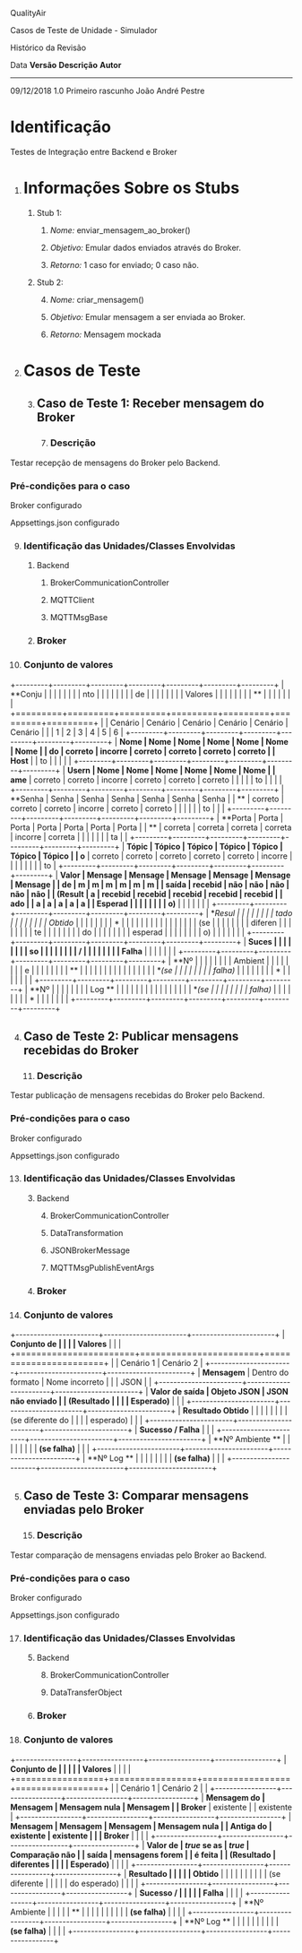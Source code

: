 QualityAir

Casos de Teste de Unidade - Simulador

Histórico da Revisão

  Data         **Versão**   **Descrição**       **Autor**
  ------------ ------------ ------------------- -------------------
  09/12/2018   1.0          Primeiro rascunho   João André Pestre
                                                
                                                
                                                
                                                
                                                
                                                
                                                

 Identificação
=============

Testes de Integração entre Backend e Broker

1.  Informações Sobre os Stubs 
    ===========================

    1.  Stub 1:

        1.  *Nome:* enviar\_mensagem\_ao\_broker()

        2.  *Objetivo:* Emular dados enviados através do Broker.

        3.  *Retorno:* 1 caso for enviado; 0 caso não.

    2.  Stub 2:

        4.  *Nome:* criar\_mensagem()

        5.  *Objetivo:* Emular mensagem a ser enviada ao Broker.

        6.  *Retorno:* Mensagem mockada

2.  Casos de Teste
    ==============

    3.  Caso de Teste 1: Receber mensagem do Broker
        -------------------------------------------

        7.  ### Descrição

Testar recepção de mensagens do Broker pelo Backend.

### Pré-condições para o caso

Broker configurado

Appsettings.json configurado

9.  ### Identificação das Unidades/Classes Envolvidas

    1.  Backend

        1.  BrokerCommunicationController

        2.  MQTTClient

        3.  MQTTMsgBase

    2.  ### Broker

10. ### Conjunto de valores

+---------+---------+---------+---------+---------+---------+---------+
| **Conju |         |         |         |         |         |         |
| nto     |         |         |         |         |         |         |
| de      |         |         |         |         |         |         |
| Valores |         |         |         |         |         |         |
| **      |         |         |         |         |         |         |
+=========+=========+=========+=========+=========+=========+=========+
|         | Cenário | Cenário | Cenário | Cenário | Cenário | Cenário |
|         | 1       | 2       | 3       | 4       | 5       | 6       |
+---------+---------+---------+---------+---------+---------+---------+
| **Nome  | Nome    | Nome    | Nome    | Nome    | Nome    | Nome    |
| do      | correto | incorre | correto | correto | correto | correto |
| Host**  |         | to      |         |         |         |         |
+---------+---------+---------+---------+---------+---------+---------+
| **Usern | Nome    | Nome    | Nome    | Nome    | Nome    | Nome    |
| ame**   | correto | correto | incorre | correto | correto | correto |
|         |         |         | to      |         |         |         |
+---------+---------+---------+---------+---------+---------+---------+
| **Senha | Senha   | Senha   | Senha   | Senha   | Senha   | Senha   |
| **      | correto | correto | correto | incorre | correto | correto |
|         |         |         |         | to      |         |         |
+---------+---------+---------+---------+---------+---------+---------+
| **Porta | Porta   | Porta   | Porta   | Porta   | Porta   | Porta   |
| **      | correta | correta | correta | correta | incorre | correta |
|         |         |         |         |         | ta      |         |
+---------+---------+---------+---------+---------+---------+---------+
| **Tópic | Tópico  | Tópico  | Tópico  | Tópico  | Tópico  | Tópico  |
| o**     | correto | correto | correto | correto | correto | incorre |
|         |         |         |         |         |         | to      |
+---------+---------+---------+---------+---------+---------+---------+
| **Valor | Mensage | Mensage | Mensage | Mensage | Mensage | Mensage |
| de      | m       | m       | m       | m       | m       | m       |
| saída   | recebid | não     | não     | não     | não     | não     |
| (Result | a       | recebid | recebid | recebid | recebid | recebid |
| ado     |         | a       | a       | a       | a       | a       |
| Esperad |         |         |         |         |         |         |
| o)**    |         |         |         |         |         |         |
+---------+---------+---------+---------+---------+---------+---------+
| **Resul |         |         |         |         |         |         |
| tado    |         |         |         |         |         |         |
| Obtido* |         |         |         |         |         |         |
| *       |         |         |         |         |         |         |
|         |         |         |         |         |         |         |
| (se     |         |         |         |         |         |         |
| diferen |         |         |         |         |         |         |
| te      |         |         |         |         |         |         |
| do      |         |         |         |         |         |         |
| esperad |         |         |         |         |         |         |
| o)      |         |         |         |         |         |         |
+---------+---------+---------+---------+---------+---------+---------+
| **Suces |         |         |         |         |         |         |
| so      |         |         |         |         |         |         |
| /       |         |         |         |         |         |         |
| Falha** |         |         |         |         |         |         |
+---------+---------+---------+---------+---------+---------+---------+
| **Nº    |         |         |         |         |         |         |
| Ambient |         |         |         |         |         |         |
| e       |         |         |         |         |         |         |
| **      |         |         |         |         |         |         |
|         |         |         |         |         |         |         |
| **(se   |         |         |         |         |         |         |
| falha)* |         |         |         |         |         |         |
| *       |         |         |         |         |         |         |
+---------+---------+---------+---------+---------+---------+---------+
| **Nº    |         |         |         |         |         |         |
| Log **  |         |         |         |         |         |         |
|         |         |         |         |         |         |         |
| **(se   |         |         |         |         |         |         |
| falha)* |         |         |         |         |         |         |
| *       |         |         |         |         |         |         |
+---------+---------+---------+---------+---------+---------+---------+

4.  Caso de Teste 2: Publicar mensagens recebidas do Broker
    -------------------------------------------------------

    11. ### Descrição

Testar publicação de mensagens recebidas do Broker pelo Backend.

### Pré-condições para o caso

Broker configurado

Appsettings.json configurado

13. ### Identificação das Unidades/Classes Envolvidas

    3.  Backend

        4.  BrokerCommunicationController

        5.  DataTransformation

        6.  JSONBrokerMessage

        7.  MQTTMsgPublishEventArgs

    4.  ### Broker

14. ### Conjunto de valores

+-----------------------+-----------------------+-----------------------+
| **Conjunto de         |                       |                       |
| Valores**             |                       |                       |
+=======================+=======================+=======================+
|                       | Cenário 1             | Cenário 2             |
+-----------------------+-----------------------+-----------------------+
| **Mensagem**          | Dentro do formato     | Nome incorreto        |
|                       | JSON                  |                       |
+-----------------------+-----------------------+-----------------------+
| **Valor de saída      | Objeto JSON           | JSON não enviado      |
| (Resultado            |                       |                       |
| Esperado)**           |                       |                       |
+-----------------------+-----------------------+-----------------------+
| **Resultado Obtido**  |                       |                       |
|                       |                       |                       |
| (se diferente do      |                       |                       |
| esperado)             |                       |                       |
+-----------------------+-----------------------+-----------------------+
| **Sucesso / Falha**   |                       |                       |
+-----------------------+-----------------------+-----------------------+
| **Nº Ambiente **      |                       |                       |
|                       |                       |                       |
| **(se falha)**        |                       |                       |
+-----------------------+-----------------------+-----------------------+
| **Nº Log **           |                       |                       |
|                       |                       |                       |
| **(se falha)**        |                       |                       |
+-----------------------+-----------------------+-----------------------+

5.  Caso de Teste 3: Comparar mensagens enviadas pelo Broker
    --------------------------------------------------------

    15. ### Descrição

Testar comparação de mensagens enviadas pelo Broker ao Backend.

### Pré-condições para o caso

Broker configurado

Appsettings.json configurado

17. ### Identificação das Unidades/Classes Envolvidas

    5.  Backend

        8.  BrokerCommunicationController

        9.  DataTransferObject

    6.  ### Broker

18. ### Conjunto de valores

+-----------------+-----------------+-----------------+-----------------+
| **Conjunto de   |                 |                 |                 |
| Valores**       |                 |                 |                 |
+=================+=================+=================+=================+
|                 | Cenário 1       | Cenário 2       |                 |
+-----------------+-----------------+-----------------+-----------------+
| **Mensagem do   | Mensagem        | Mensagem nula   | Mensagem        |
| Broker**        | existente       |                 | existente       |
+-----------------+-----------------+-----------------+-----------------+
| **Mensagem      | Mensagem        | Mensagem        | Mensagem nula   |
| Antiga do       | existente       | existente       |                 |
| Broker**        |                 |                 |                 |
+-----------------+-----------------+-----------------+-----------------+
| **Valor de      | *true* se as    | *true*          | Comparação não  |
| saída           | mensagens forem |                 | é feita         |
| (Resultado      | diferentes      |                 |                 |
| Esperado)**     |                 |                 |                 |
+-----------------+-----------------+-----------------+-----------------+
| **Resultado     |                 |                 |                 |
| Obtido**        |                 |                 |                 |
|                 |                 |                 |                 |
| (se diferente   |                 |                 |                 |
| do esperado)    |                 |                 |                 |
+-----------------+-----------------+-----------------+-----------------+
| **Sucesso /     |                 |                 |                 |
| Falha**         |                 |                 |                 |
+-----------------+-----------------+-----------------+-----------------+
| **Nº Ambiente   |                 |                 |                 |
| **              |                 |                 |                 |
|                 |                 |                 |                 |
| **(se falha)**  |                 |                 |                 |
+-----------------+-----------------+-----------------+-----------------+
| **Nº Log **     |                 |                 |                 |
|                 |                 |                 |                 |
| **(se falha)**  |                 |                 |                 |
+-----------------+-----------------+-----------------+-----------------+
